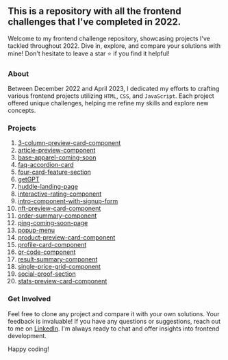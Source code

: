 
## This is a repository with all the frontend challenges that I've completed in 2022.

Welcome to my frontend challenge repository, showcasing projects I've tackled throughout 2022. Dive in, explore, and compare your solutions with mine! Don't hesitate to leave a star ⭐ if you find it helpful!

### About

Between December 2022 and April 2023, I dedicated my efforts to crafting various frontend projects utilizing `HTML`, `CSS`, and `JavaScript`. Each project offered unique challenges, helping me refine my skills and explore new concepts.

### Projects

1. [3-column-preview-card-component](https://github.com/istfredy/stuff-about-frontend/tree/main/3-column-preview-card-component)
2. [article-preview-component](https://github.com/istfredy/stuff-about-frontend/tree/main/article-preview-component)
3. [base-apparel-coming-soon](https://github.com/istfredy/stuff-about-frontend/tree/main/base-apparel-coming-soon)
4. [faq-accordion-card](https://github.com/istfredy/stuff-about-frontend/tree/main/faq-accordion-card)
5. [four-card-feature-section](https://github.com/istfredy/stuff-about-frontend/tree/main/four-card-feature-section)
6. [getGPT](https://github.com/istfredy/stuff-about-frontend/tree/main/getGPT)
7. [huddle-landing-page](https://github.com/istfredy/stuff-about-frontend/tree/main/huddle-landing-page)
8. [interactive-rating-component](https://github.com/istfredy/stuff-about-frontend/tree/main/interactive-rating-component)
9. [intro-component-with-signup-form](https://github.com/istfredy/stuff-about-frontend/tree/main/intro-component-with-signup-form)
10. [nft-preview-card-component](https://github.com/istfredy/stuff-about-frontend/tree/main/nft-preview-card-component)
11. [order-summary-component](https://github.com/istfredy/stuff-about-frontend/tree/main/order-summary-component)
12. [ping-coming-soon-page](https://github.com/istfredy/stuff-about-frontend/tree/main/ping-coming-soon-page)
13. [popup-menu](https://github.com/istfredy/stuff-about-frontend/tree/main/popup-menu)
14. [product-preview-card-component](https://github.com/istfredy/stuff-about-frontend/tree/main/product-preview-card-component)
15. [profile-card-component](https://github.com/istfredy/stuff-about-frontend/tree/main/profile-card-component)
16. [qr-code-component](https://github.com/istfredy/stuff-about-frontend/tree/main/qr-code-component)
17. [result-summary-component](https://github.com/istfredy/stuff-about-frontend/tree/main/result-summary-component)
18. [single-price-grid-component](https://github.com/istfredy/stuff-about-frontend/tree/main/single-price-grid-component)
19. [social-proof-section](https://github.com/istfredy/stuff-about-frontend/tree/main/social-proof-section)
20. [stats-preview-card-component](https://github.com/istfredy/stuff-about-frontend/tree/main/stats-preview-card-component)

### Get Involved

Feel free to clone any project and compare it with your own solutions. Your feedback is invaluable! If you have any questions or suggestions, reach out to me on [LinkedIn](https://www.linkedin.com/in/taboutsafredy/). I'm always ready to chat and offer insights into frontend development.

Happy coding!
